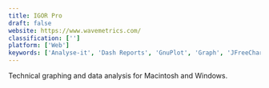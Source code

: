 ```yaml
---
title: IGOR Pro
draft: false 
website: https://www.wavemetrics.com/
classification: ['']
platform: ['Web']
keywords: ['Analyse-it', 'Dash Reports', 'GnuPlot', 'Graph', 'JFreeChart', 'KNIME Analytics Platform', 'Kst', 'Livegraph', 'MATLAB', 'Minitab', 'NumXL', 'QtiPlot', 'RStudio', 'SAS Base', 'SAS/STAT', 'SciDaVis', 'Scilab', 'SigmaPlot', 'Stata']
---
```

Technical graphing and data analysis for Macintosh and Windows.